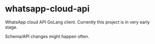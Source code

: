 # whatsapp-cloud-api

WhatsApp cloud API GoLang client.
Currently this project is in very early stage.

Schema/API changes might happen often.
